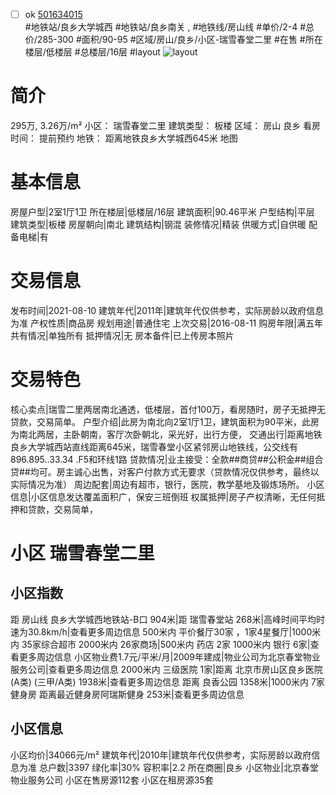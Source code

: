 - [ ] ok [501634015](https://bj.5i5j.com/ershoufang/501634015.html)  
 #地铁站/良乡大学城西 #地铁站/良乡南关 ,  #地铁线/房山线
#单价/2-4 #总价/285-300 #面积/90-95   #区域/房山/良乡/小区-瑞雪春堂二里 #在售 #所在楼层/低楼层 #总楼层/16层 #layout 
![layout](http://image2a.5i5j.com/bdir/layout/292506.jpg_P5.jpg) 
# 简介 
 295万,  3.26万/m² 
小区： 瑞雪春堂二里
建筑类型： 板楼
区域： 房山 良乡
看房时间： 提前预约
地铁： 距离地铁良乡大学城西645米 地图
# 基本信息 
 房屋户型|2室1厅1卫
所在楼层|低楼层/16层
建筑面积|90.46平米
户型结构|平层
建筑类型|板楼
房屋朝向|南北
建筑结构|钢混
装修情况|精装
供暖方式|自供暖
配备电梯|有
# 交易信息 
 发布时间|2021-08-10
建筑年代|2011年|建筑年代仅供参考，实际房龄以政府信息为准
产权性质|商品房
规划用途|普通住宅
上次交易|2016-08-11
购房年限|满五年
共有情况|单独所有
抵押情况|无
房本备件|已上传房本照片
# 交易特色 
 核心卖点|瑞雪二里两居南北通透，低楼层，首付100万，看房随时，房子无抵押无贷款，交易简单。
户型介绍|此房为南北向2室1厅1卫，建筑面积为90平米，此房为南北两居，主卧朝南，客厅次卧朝北，采光好，出行方便，
交通出行|距离地铁良乡大学城西站直线距离645米，瑞雪春堂小区紧邻房山地铁线，公交线有896.895..33.34  .F5和环线1路
贷款情况|业主接受：全款##商贷##公积金##组合贷##均可。房主诚心出售，对客户付款方式无要求（贷款情况仅供参考，最终以实际情况为准）
周边配套|周边有超市，银行，医院，教学基地及锻炼场所。
小区信息|小区信息发达覆盖面积广，保安三班倒班
权属抵押|房子产权清晰，无任何抵押和贷款，交易简单，
# 小区 瑞雪春堂二里
## 小区指数 
 距 房山线 良乡大学城西地铁站-B口 904米|距 瑞雪春堂站 268米|高峰时间平均时速为30.8km/h|查看更多周边信息
500米内 平价餐厅30家 ，1家4星餐厅|1000米内 35家综合超市
2000米内 26家商场|500米内 药店 2家
1000米内 银行 6家|查看更多周边信息
小区物业费1.7元/平米/月|2009年建成|物业公司为北京春堂物业服务公司|查看更多周边信息
2000米内 三级医院 1家|距离 北京市房山区良乡医院(A类) (三甲/A类) 1938米|查看更多周边信息
距离 良香公园 1358米|1000米内 7家 健身房
距离最近健身房阿瑞斯健身 253米|查看更多周边信息
## 小区信息 
 小区均价|34066元/m²
建筑年代|2010年|建筑年代仅供参考，实际房龄以政府信息为准
总户数|3397
绿化率|30%
容积率|2.2
所在商圈|良乡
小区物业|北京春堂物业服务公司
小区在售房源112套
小区在租房源35套
